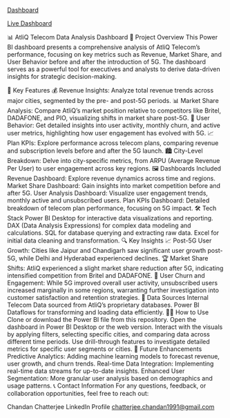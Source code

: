 [Dashboard](https://github.com/Chatterjee18/Telecom-Domain-Analysis/blob/926c0c5ee14c690e8dddb2492b965cff8b95695d/AtliQ%20Telecom.pdf)

[Live Dashboard](https://app.powerbi.com/groups/me/reports/3ef71c74-9d58-4d97-8454-2e5dd401c98a/b4fdd2effe38c4f0ef66?experience=power-bi)





📊 AtliQ Telecom Data Analysis Dashboard
🚀 Project Overview
This Power BI dashboard presents a comprehensive analysis of AtliQ Telecom’s performance, focusing on key metrics such as Revenue, Market Share, and User Behavior before and after the introduction of 5G. The dashboard serves as a powerful tool for executives and analysts to derive data-driven insights for strategic decision-making.

🎯 Key Features
💰 Revenue Insights: Analyze total revenue trends across major cities, segmented by the pre- and post-5G periods.
📊 Market Share Analysis: Compare AtliQ’s market position relative to competitors like Britel, DADAFONE, and PIO, visualizing shifts in market share post-5G.
👥 User Behavior: Get detailed insights into user activity, monthly churn, and active user metrics, highlighting how user engagement has evolved with 5G.
📈 Plan KPIs: Explore performance across telecom plans, comparing revenue and subscription levels before and after the 5G launch.
🏙 City-Level Breakdown: Delve into city-specific metrics, from ARPU (Average Revenue Per User) to user engagement across key regions.
🖼 Dashboards Included
Revenue Dashboard: Explore revenue dynamics across time and regions.
Market Share Dashboard: Gain insights into market competition before and after 5G.
User Analysis Dashboard: Visualize user engagement trends, monthly active and unsubscribed users.
Plan KPIs Dashboard: Detailed breakdown of telecom plan performance, focusing on 5G impact.
🛠 Tech Stack
Power BI Desktop for interactive data visualizations and reporting.
DAX (Data Analysis Expressions) for complex data modeling and calculations.
SQL for database querying and extracting raw data.
Excel for initial data cleaning and transformation.
🔍 Key Insights
📈 Post-5G User Growth: Cities like Jaipur and Chandigarh saw significant user growth post-5G, while Delhi and Hyderabad experienced declines.
🏆 Market Share Shifts: AtliQ experienced a slight market share reduction after 5G, indicating intensified competition from Britel and DADAFONE.
🔄 User Churn and Engagement: While 5G improved overall user activity, unsubscribed users increased marginally in some regions, warranting further investigation into customer satisfaction and retention strategies.
📂 Data Sources
Internal Telecom Data sourced from AtliQ’s proprietary databases.
Power BI Dataflows for transforming and loading data efficiently.
🧑‍💼 How to Use
Clone or download the Power BI file from this repository.
Open the dashboard in Power BI Desktop or the web version.
Interact with the visuals by applying filters, selecting specific cities, and comparing data across different time periods.
Use drill-through features to investigate detailed metrics for specific user segments or cities.
🔮 Future Enhancements
Predictive Analytics: Adding machine learning models to forecast revenue, user growth, and churn trends.
Real-time Data Integration: Implementing real-time data streams for up-to-date insights.
Enhanced User Segmentation: More granular user analysis based on demographics and usage patterns.
📞 Contact Information
For any questions, feedback, or collaboration opportunities, feel free to reach out:

Chandan Chatterjee
LinkedIn Profile
chatterjee.chandan1991@gmail.com
